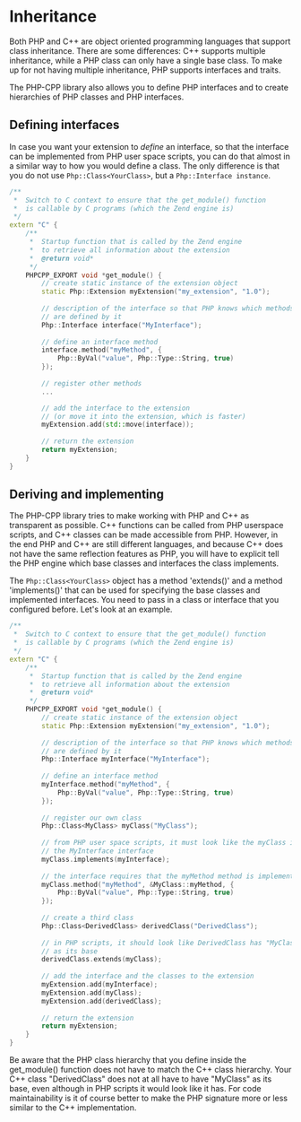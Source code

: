 # Inheritance

Both PHP and C++ are object oriented programming languages that support
class inheritance. There are some differences: C++ supports multiple 
inheritance, while a PHP class can only have a single base class.
To make up for not having multiple inheritance, PHP supports interfaces
and traits.

The PHP-CPP library also allows you to define PHP interfaces and to create 
hierarchies of PHP classes and PHP interfaces.

## Defining interfaces

In case you want your extension to *define* an interface, so that the
interface can be implemented from PHP user space scripts, you can do that
almost in a similar way to how you would define a class. The only 
difference is that you do not use `Php::Class<YourClass>`, but a 
`Php::Interface instance`.


```cpp
/**
 *  Switch to C context to ensure that the get_module() function
 *  is callable by C programs (which the Zend engine is)
 */
extern "C" {
    /**
     *  Startup function that is called by the Zend engine 
     *  to retrieve all information about the extension
     *  @return void*
     */
    PHPCPP_EXPORT void *get_module() {
        // create static instance of the extension object
        static Php::Extension myExtension("my_extension", "1.0");
        
        // description of the interface so that PHP knows which methods 
        // are defined by it
        Php::Interface interface("MyInterface");
        
        // define an interface method
        interface.method("myMethod", { 
            Php::ByVal("value", Php::Type::String, true) 
        });
        
        // register other methods
        ...

        // add the interface to the extension
        // (or move it into the extension, which is faster)
        myExtension.add(std::move(interface));
        
        // return the extension
        return myExtension;
    }
}
```

## Deriving and implementing

The PHP-CPP library tries to make working with PHP and C++ as transparent
as possible. C++ functions can be called from PHP userspace scripts,
and C++ classes can be made accessible from PHP. However, in the end PHP
and C++ are still different languages, and because C++ does not have the 
same reflection features as PHP, you will have to explicit tell the PHP
engine which base classes and interfaces the class implements.


The `Php::Class<YourClass>` object has a method 'extends()' and a 
method 'implements()' that can be used for specifying the base classes
and implemented interfaces. You need to pass in a class or interface that
you configured before. Let's look at an example.


```cpp
/**
 *  Switch to C context to ensure that the get_module() function
 *  is callable by C programs (which the Zend engine is)
 */
extern "C" {
    /**
     *  Startup function that is called by the Zend engine 
     *  to retrieve all information about the extension
     *  @return void*
     */
    PHPCPP_EXPORT void *get_module() {
        // create static instance of the extension object
        static Php::Extension myExtension("my_extension", "1.0");
        
        // description of the interface so that PHP knows which methods 
        // are defined by it
        Php::Interface myInterface("MyInterface");
        
        // define an interface method
        myInterface.method("myMethod", { 
            Php::ByVal("value", Php::Type::String, true) 
        });
        
        // register our own class
        Php::Class<MyClass> myClass("MyClass");
        
        // from PHP user space scripts, it must look like the myClass implements
        // the MyInterface interface
        myClass.implements(myInterface);
        
        // the interface requires that the myMethod method is implemented
        myClass.method("myMethod", &MyClass::myMethod, {
            Php::ByVal("value", Php::Type::String, true) 
        });
        
        // create a third class
        Php::Class<DerivedClass> derivedClass("DerivedClass");
        
        // in PHP scripts, it should look like DerivedClass has "MyClass" 
        // as its base
        derivedClass.extends(myClass);
        
        // add the interface and the classes to the extension
        myExtension.add(myInterface);
        myExtension.add(myClass);
        myExtension.add(derivedClass);
        
        // return the extension
        return myExtension;
    }
}
```

Be aware that the PHP class hierarchy that you define inside the get_module()
function does not have to match the C++ class hierarchy. Your C++ class 
"DerivedClass" does not at all have to have "MyClass" as its base, even
although in PHP scripts it would look like it has. For code maintainability
is it of course better to make the PHP signature more or less similar to the
C++ implementation.
